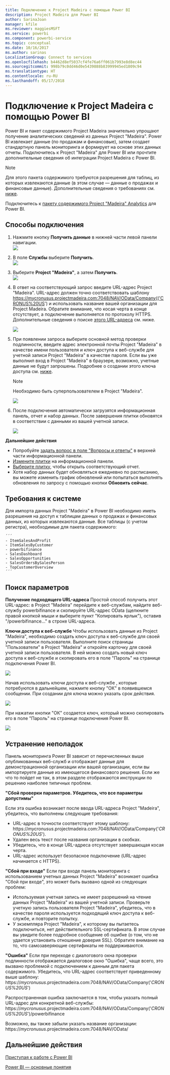 ```yaml
---
title: Подключение к Project Madeira с помощью Power BI
description: Project Madeira для Power BI
author: SarinaJoan
manager: kfile
ms.reviewer: maggiesMSFT
ms.service: powerbi
ms.component: powerbi-service
ms.topic: conceptual
ms.date: 10/16/2017
ms.author: sarinas
LocalizationGroup: Connect to services
ms.openlocfilehash: b4462d8ef5037cf4fe76a6ff061b7993e8d8ec44
ms.sourcegitcommit: 998b79c0dd46d0e5439888b83999945ed1809c94
ms.translationtype: HT
ms.contentlocale: ru-RU
ms.lasthandoff: 05/17/2018
---
```

# <a name="connect-to-project-madeira-with-power-bi"></a>Подключение к Project Madeira с помощью Power BI
Power BI и пакет содержимого Project Madeira значительно упрощают получение аналитических сведений из данных Project "Madeira". Power BI извлекает данные (по продажам и финансовые), затем создает стандартную панель мониторинга и формирует на основе этих данных отчеты.
Подключитесь к Project "Madeira" для Power BI или прочтите дополнительные сведения об интеграции Project Madeira с Power BI.

>[!NOTE]
>Для этого пакета содержимого требуются разрешения для таблиц, из которых извлекаются данные (в этом случае — данные о продажах и финансовые данные). Дополнительные сведения о требованиях см. [ниже](#Requirements).

Подключитесь к [пакету содержимого Project "Madeira" Analytics](https://app.powerbi.com/getdata/services/project-madeira) для Power BI.

## <a name="how-to-connect"></a>Способы подключения
1. Нажмите кнопку **Получить данные** в нижней части левой панели навигации.  
    ![](media/service-connect-to-project-madeira/getdata.png)
2. В поле **Службы** выберите **Получить**.  
    ![](media/service-connect-to-project-madeira/services.png)
3. Выберите **Project "Madeira"**, а затем **Получить**.  
    ![](media/service-connect-to-project-madeira/projectmadeira.png)
4. В ответ на соответствующий запрос введите URL-адрес Project "Madeira". URL-адрес должен точно соответствовать шаблону https://mycronusus.projectmadeira.com:7048/NAV/OData/Company(('CRONUS%20US') и использовать название вашей организации для Project Madeira. Обратите внимание, что косая черта в конце отсутствует, а подключение выполняется по протоколу HTTPS. Дополнительные сведения о поиске [этого URL-адреса](#FindingParams) см. ниже.  
   
    ![](media/service-connect-to-project-madeira/params.png)
5. При появлении запроса выберите основной метод проверки подлинности, введите адрес электронной почты Project "Madeira" в качестве имени пользователя и ключ доступа к веб-службе для учетной записи Project "Madeira" в качестве пароля. Если вы уже выполнил вход в Project "Madeira" в браузере, возможно, учетные данные не будут запрошены. Подробнее о создании этого ключа доступа см. [ниже](#FindingParams).  
   
    >[!NOTE]
    >Необходимо быть суперпользователем в Project "Madeira".
   
   ![](media/service-connect-to-project-madeira/creds.png)
6. После подключения автоматически загрузятся информационная панель, отчет и набор данных. После завершения плитки обновятся в соответствии с данными из вашей учетной записи.  
   
    ![](media/service-connect-to-project-madeira/dashboard.png)

**Дальнейшие действия**

* Попробуйте [задать вопрос в поле "Вопросы и ответы"](power-bi-q-and-a.md) в верхней части информационной панели.
* [Измените плитки](service-dashboard-edit-tile.md) на информационной панели.
* [Выберите плитку](service-dashboard-tiles.md), чтобы открыть соответствующий отчет.
* Хотя набор данных будет обновляться ежедневно по расписанию, вы можете изменить график обновлений или попытаться выполнять обновления по запросу с помощью кнопки **Обновить сейчас**.

<a name="Requirements"></a>

## <a name="system-requirements"></a>Требования к системе
Для импорта данных Project "Madeira" в Power BI необходимо иметь разрешения на доступ к таблицам данных о продажах и финансовых данных, из которых извлекаются данные. Все таблицы (с учетом регистра), необходимые для пакета содержимого:  
 
    ´´´ 
    - ItemSalesAndProfit  
    - ItemSalesByCustomer  
    - powerbifinance  
    - SalesDashboard  
    - SalesOpportunities  
    - SalesOrdersBySalesPerson  
    - TopCustomerOverview  
    ´´´ 

<a name="FindingParams"></a>

## <a name="finding-parameters"></a>Поиск параметров
**Получение подходящего URL-адреса** Простой способ получить этот URL-адрес: в Project "Madeira" перейдите к веб-службам, найдите веб-службу powerbifinance и скопируйте URL-адрес OData (щелкните правой кнопкой мыши и выберите пункт "Копировать ярлык"), оставив "/powerbifinance…" в строке URL-адреса.

**Ключи доступа к веб-службе** Чтобы использовать данные из Project "Madeira", необходимо создать ключ доступа к веб-службе для своей учетной записи пользователя. Выполните поиск страницы "Пользователи" в Project "Madeira" и откройте карточку для своей учетной записи пользователя. В ней можно создать новый ключ доступа к веб-службе и скопировать его в поле "Пароль" на странице подключения Power BI.

![](media/service-connect-to-project-madeira/accesskey.png)

Начав использовать ключи доступа к веб-службе , которые потребуются в дальнейшем, нажмите кнопку "ОК" в появившемся сообщении.
При создании для ключа можно указать срок действия.

![](media/service-connect-to-project-madeira/accesskey2.png)

При нажатии кнопки "ОК" создается ключ, который можно скопировать его в поле "Пароль" на странице подключения Power BI.

![](media/service-connect-to-project-madeira/accesskey3.png)

## <a name="troubleshooting"></a>Устранение неполадок
Панель мониторинга Power BI зависит от перечисленных выше опубликованных веб-служб и отображает данные для демонстрационной организации или вашей организации, если вы импортируете данные из имеющегося финансового решения. Если же что то пойдет не так, в этом разделе отображаются инструкции по решению наиболее типичных проблем.

**"Сбой проверки параметров. Убедитесь, что все параметры допустимы"**

Если эта ошибка возникает после ввода URL-адреса Project "Madeira", убедитесь, что выполнены следующие требования:  

   - URL-адрес в точности соответствует этому шаблону: https://*mycronusus*.projectmadeira.com:7048/NAV/OData/Company('*CRONUS%20US*').  
   - Удален весь текст после названия организации в скобках.  
   - Убедитесь, что в конце URL-адреса отсутствует завершающая косая черта.  
   - URL-адрес использует безопасное подключение (URL-адрес начинается с HTTPS).  

**"Сбой при входе"** Если при входе панель мониторинга с использованием учетных данных Project "Madeira" возникает ошибка "Сбой при входе", это может быть вызвано одной из следующих проблем:  

   - Используемая учетная запись не имеет разрешений на чтение данных Project "Madeira" из вашей учетной записи. Проверьте учетную запись пользователя Project "Madeira", убедитесь, что в качестве пароля используется подходящий ключ доступа к веб-службе, и повторите попытку.  
   - У экземпляра Project "Madeira", к которому вы пытаетесь подключиться, нет действительного SSL-сертификата. В этом случае вы увидите более подробное сообщение об ошибке (о том, что не удается установить отношение доверия SSL). Обратите внимание на то, что самозаверяющие сертификаты не поддерживаются.  

**"Ошибка"** Если при переходе с диалогового окна проверки подлинности отображается диалоговое окно "Ошибка", чаще всего, это вызвано проблемой с подключением к данным для пакета содержимого. Убедитесь, что URL-адрес соответствует приведенному выше шаблону:  
    https://*mycronusus*.projectmadeira.com:7048/NAV/OData/Company('*CRONUS%20US*')

Распространенная ошибка заключается в том, чтобы указать полный URL-адрес для конкретной веб-службы:  
    https://*mycronusus*.projectmadeira.com:7048/NAV/OData/Company('*CRONUS%20US*')/powerbifinance

Возможно, вы также забыли указать название организации:   
    https://*mycronusus*.projectmadeira.com:7048/NAV/OData/

## <a name="next-steps"></a>Дальнейшие действия
[Приступая к работе с Power BI](service-get-started.md)

[Power BI — основные понятия](service-basic-concepts.md)

